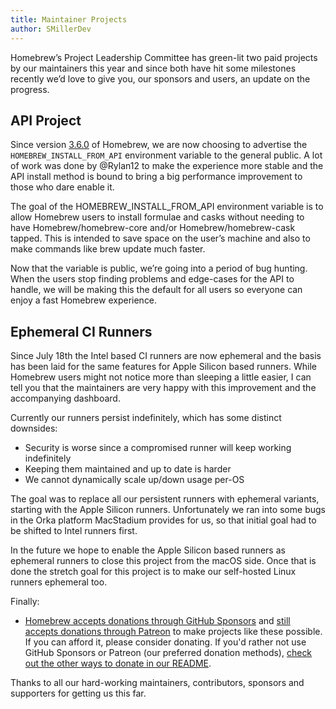 ```yaml
---
title: Maintainer Projects
author: SMillerDev
---
```


Homebrew’s Project Leadership Committee has green-lit two paid projects by our maintainers this year and since both have hit some milestones recently we’d love to give you, our sponsors and users, an update on the progress.

## API Project
Since version [3.6.0](./2022-09-07-homebrew-3.6.0.md) of Homebrew, we are now choosing to advertise the `HOMEBREW_INSTALL_FROM_API` environment variable to the general public. A lot of work was done by @Rylan12 to make the experience more stable and the API install method is bound to bring a big performance improvement to those who dare enable it.

The goal of the HOMEBREW_INSTALL_FROM_API environment variable is to allow Homebrew users to install formulae and casks without needing to have Homebrew/homebrew-core and/or Homebrew/homebrew-cask tapped. This is intended to save space on the user’s machine and also to make commands like brew update much faster.

Now that the variable is public, we’re going into a period of bug hunting. When the users stop finding problems and edge-cases for the API to handle, we will be making this the default for all users so everyone can enjoy a fast Homebrew experience.

## Ephemeral CI Runners
Since July 18th the Intel based CI runners are now ephemeral and the basis has been laid for the same features for Apple Silicon based runners. While Homebrew users might not notice more than sleeping a little easier, I can tell you that the maintainers are very happy with this improvement and the accompanying dashboard.

Currently our runners persist indefinitely, which has some distinct downsides:
- Security is worse since a compromised runner will keep working indefinitely
- Keeping them maintained and up to date is harder
- We cannot dynamically scale up/down usage per-OS

The goal was to replace all our persistent runners with ephemeral variants, starting with the Apple Silicon runners. Unfortunately we ran into some bugs in the Orka platform MacStadium provides for us, so that initial goal had to be shifted to Intel runners first.

In the future we hope to enable the Apple Silicon based runners as ephemeral runners to close this project from the macOS side. Once that is done the stretch goal for this project is to make our self-hosted Linux runners ephemeral too.

Finally:

- [Homebrew accepts donations through GitHub Sponsors](https://github.com/sponsors/Homebrew) and [still accepts donations through Patreon](https://www.patreon.com/homebrew) to make projects like these possible. If you can afford it, please consider donating. If you'd rather not use GitHub Sponsors or Patreon (our preferred donation methods), [check out the other ways to donate in our README](https://github.com/homebrew/brew/#donations).

Thanks to all our hard-working maintainers, contributors, sponsors and supporters for getting us this far.
